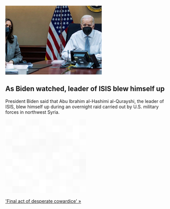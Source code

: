
![As Biden watched, leader of ISIS blew himself up](./20220203175848.png)
## As Biden watched, leader of ISIS blew himself up

President Biden said that Abu Ibrahim al-Hashimi al-Qurayshi, the leader of ISIS, blew himself up during an overnight raid carried out by U.S. military forces in northwest Syria.

![pic](../square_bg.png)

['Final act of desperate cowardice' »](https://www.yahoo.com/news/biden-raid-syria-isis-leader-blew-himself-up-cowardice-161313225.html)
